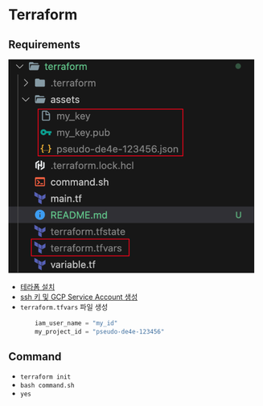 # Terraform

## Requirements

<img src="../images/sample.png">

- [테라폼 설치](https://developer.hashicorp.com/terraform/tutorials/aws-get-started/install-cli)
- [ssh 키 및 GCP Service Account 생성](https://docs.google.com/presentation/d/1oTTSVRX9fK8sDZ4qC83s2BPVPV-RKry6C4TABuvN360/edit#slide=id.g27d2920a986_0_0)
- `terraform.tfvars` 파일 생성
    ```terraform
        iam_user_name = "my_id"
        my_project_id = "pseudo-de4e-123456"
    ```

## Command

- `terraform init`
- `bash command.sh`
- `yes`